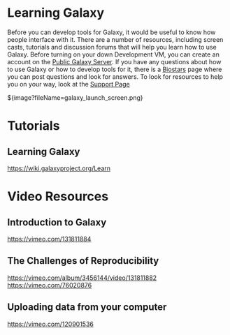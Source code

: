 
Learning Galaxy
===============

Before you can develop tools for Galaxy, it would be useful to know how people interface with it. There are a number of resources, including screen casts, tutorials and discussion forums that will help you learn how to use Galaxy. Before turning on your down Development VM, you can create an account on the [Public Galaxy Server](https://usegalaxy.org/). If you have any questions about how to use Galaxy or how to develop tools for it, there is a [Biostars](https://biostar.usegalaxy.org/) page where you can post questions and look for answers. To look for resources to help you on your way, look at the [Support Page](https://wiki.galaxyproject.org/Support)

${image?fileName=galaxy_launch_screen.png}

Tutorials
=========

Learning Galaxy
---------------
https://wiki.galaxyproject.org/Learn

Video Resources
===============
Introduction to Galaxy
----------------------
https://vimeo.com/131811884

The Challenges of Reproducibility
---------------------------------
https://vimeo.com/album/3456144/video/131811882
https://vimeo.com/76020876

Uploading data from your computer
---------------------------------
https://vimeo.com/120901536

